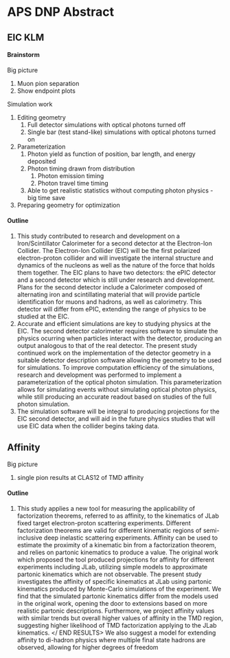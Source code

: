 # APS DNP Abstract

## EIC KLM

#### Brainstorm

Big picture

1. Muon pion separation
2. Show endpoint plots

Simulation work

1. Editing geometry
   1. Full detector simulations with optical photons turned off
   2. Single bar (test stand-like) simulations with optical photons turned on
2. Parameterization
   1. Photon yield as function of position, bar length, and energy deposited
   2. Photon timing drawn from distribution
      1. Photon emission timing
      2. Photon travel time timing
   3. Able to get realistic statistics without computing photon physics - big time save
3. Preparing geometry for optimization

#### Outline

1. This study contributed to research and development on a Iron/Scintillator Calorimeter for a second detector at the Electron-Ion Collider. The Electron-Ion Collider (EIC) will be the first polarized electron-proton collider and will investigate the internal structure and dynamics of the nucleons as well as the nature of the force that holds them together. The EIC plans to have two detectors: the ePIC detector and a second detector which is still under research and development. Plans for the second detector include a Calorimeter composed of alternating iron and scintillating material that will provide particle identification for muons and hadrons, as well as calorimetry. This detector will differ from ePIC, extending the range of physics to be studied at the EIC.
2. Accurate and efficient simulations are key to studying physics at the EIC. The second detector calorimeter requires software to simulate the physics ocurring when particles interact with the detector, producing an output analogous to that of the real detector. The present study continued work on the implementation of the detector geometry in a suitable detector description software allowing the geometry to be used for simulations. To improve computation efficiency of the simulations, research and development was performed to implement a parameterization of the optical photon simulation. This parameterization allows for simulating events without simulating optical photon physics, while still producing an accurate readout based on studies of the full photon simulation.
3. The simulation software will be integral to producing projections for the EIC second detector, and will aid in the future physics studies that will use EIC data when the collider begins taking data.

## Affinity

Big picture

1. single pion results at CLAS12 of TMD affinity

#### Outline

1. This study applies a new tool for measuring the applicability of factorization theorems, referred to as affinity, to the kinematics of JLab fixed target electron-proton scattering experiments. Different factorization theorems are valid for different kinematic regions of semi-inclusive deep inelastic scattering experiments. Affinity can be used to estimate the proximity of a kinematic bin from a factorization theorem, and relies on partonic kinematics to produce a value. The original work which proposed the tool produced projections for affinity for different experiments including JLab, utilizing simple models to approximate partonic kinematics which are not observable. The present study investigates the affinity of specific kinematics at JLab using partonic kinematics produced by Monte-Carlo simulations of the experiment. We find that the simulated partonic kinematics differ from the models used in the original work, opening the door to extensions based on more realistic partonic descriptions. Furthermore, we project affinity values with similar trends but  <results go here but for now...>  overall higher values of affinity in the TMD region, suggesting higher likelihood of TMD factorization applying to the JLab kinematics. </ END RESULTS> We also suggest a model for extending affinity to di-hadron physics where multiple final state hadrons are observed, allowing for higher degrees of freedom <THIS IS LIKELY NOT STAYING IN>